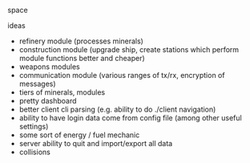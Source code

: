 space

ideas
- refinery module (processes minerals)
- construction module (upgrade ship, create stations which perform module functions better and cheaper)
- weapons modules
- communication module (various ranges of tx/rx, encryption of messages)
- tiers of minerals, modules
- pretty dashboard
- better client cli parsing (e.g. ability to do ./client navigation)
- ability to have login data come from config file (among other useful settings)
- some sort of energy / fuel mechanic
- server ability to quit and import/export all data
- collisions
